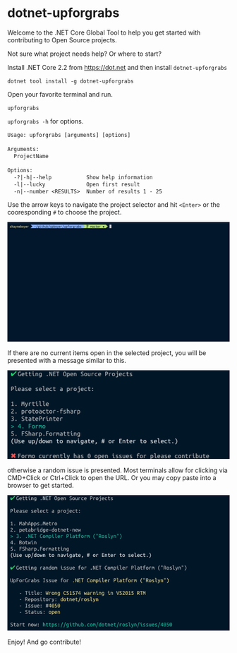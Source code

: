 # dotnet-upforgrabs

Welcome to the .NET Core Global Tool to help you get started with contributing to Open Source projects.

Not sure what project needs help? Or where to start?

Install .NET Core 2.2 from https://dot.net and then install `dotnet-upforgrabs`

```console
dotnet tool install -g dotnet-upforgrabs
```

Open your favorite terminal and run.

```console
upforgrabs
```

`upforgrabs -h` for options.

```console
Usage: upforgrabs [arguments] [options]

Arguments:
  ProjectName

Options:
  -?|-h|--help           Show help information
  -l|--lucky             Open first result
  -n|--number <RESULTS>  Number of results 1 - 25
```

Use the arrow keys to navigate the project selector and hit `<Enter>` or the cooresponding `#` to choose the project.

![gif of selecting project](docs/examples.gif)

If there are no current items open in the selected project, you will be presented with a message similar to this.

![no issues found](docs/no-issues.png)

otherwise a random issue is presented. Most terminals allow for clicking via CMD+Click or Ctrl+Click to open the URL. Or you may copy paste into a browser to get started.

![random issue](docs/random-issue.png)

Enjoy! And go contribute!